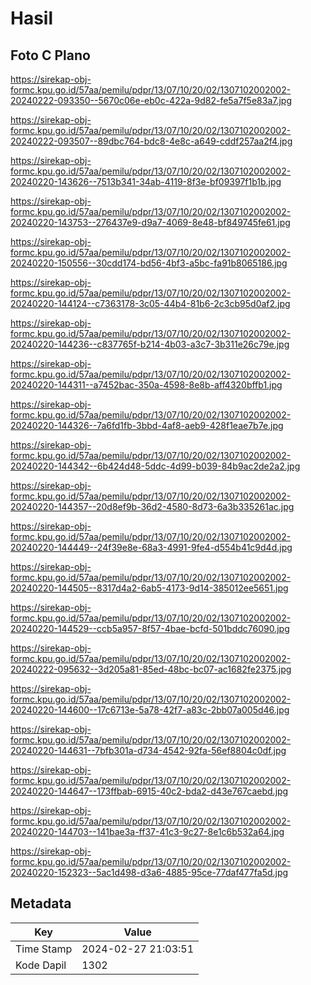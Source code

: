 # Hasil

## Foto C Plano

https://sirekap-obj-formc.kpu.go.id/57aa/pemilu/pdpr/13/07/10/20/02/1307102002002-20240222-093350--5670c06e-eb0c-422a-9d82-fe5a7f5e83a7.jpg

https://sirekap-obj-formc.kpu.go.id/57aa/pemilu/pdpr/13/07/10/20/02/1307102002002-20240222-093507--89dbc764-bdc8-4e8c-a649-cddf257aa2f4.jpg

https://sirekap-obj-formc.kpu.go.id/57aa/pemilu/pdpr/13/07/10/20/02/1307102002002-20240220-143626--7513b341-34ab-4119-8f3e-bf09397f1b1b.jpg

https://sirekap-obj-formc.kpu.go.id/57aa/pemilu/pdpr/13/07/10/20/02/1307102002002-20240220-143753--276437e9-d9a7-4069-8e48-bf849745fe61.jpg

https://sirekap-obj-formc.kpu.go.id/57aa/pemilu/pdpr/13/07/10/20/02/1307102002002-20240220-150556--30cdd174-bd56-4bf3-a5bc-fa91b8065186.jpg

https://sirekap-obj-formc.kpu.go.id/57aa/pemilu/pdpr/13/07/10/20/02/1307102002002-20240220-144124--c7363178-3c05-44b4-81b6-2c3cb95d0af2.jpg

https://sirekap-obj-formc.kpu.go.id/57aa/pemilu/pdpr/13/07/10/20/02/1307102002002-20240220-144236--c837765f-b214-4b03-a3c7-3b311e26c79e.jpg

https://sirekap-obj-formc.kpu.go.id/57aa/pemilu/pdpr/13/07/10/20/02/1307102002002-20240220-144311--a7452bac-350a-4598-8e8b-aff4320bffb1.jpg

https://sirekap-obj-formc.kpu.go.id/57aa/pemilu/pdpr/13/07/10/20/02/1307102002002-20240220-144326--7a6fd1fb-3bbd-4af8-aeb9-428f1eae7b7e.jpg

https://sirekap-obj-formc.kpu.go.id/57aa/pemilu/pdpr/13/07/10/20/02/1307102002002-20240220-144342--6b424d48-5ddc-4d99-b039-84b9ac2de2a2.jpg

https://sirekap-obj-formc.kpu.go.id/57aa/pemilu/pdpr/13/07/10/20/02/1307102002002-20240220-144357--20d8ef9b-36d2-4580-8d73-6a3b335261ac.jpg

https://sirekap-obj-formc.kpu.go.id/57aa/pemilu/pdpr/13/07/10/20/02/1307102002002-20240220-144449--24f39e8e-68a3-4991-9fe4-d554b41c9d4d.jpg

https://sirekap-obj-formc.kpu.go.id/57aa/pemilu/pdpr/13/07/10/20/02/1307102002002-20240220-144505--8317d4a2-6ab5-4173-9d14-385012ee5651.jpg

https://sirekap-obj-formc.kpu.go.id/57aa/pemilu/pdpr/13/07/10/20/02/1307102002002-20240220-144529--ccb5a957-8f57-4bae-bcfd-501bddc76090.jpg

https://sirekap-obj-formc.kpu.go.id/57aa/pemilu/pdpr/13/07/10/20/02/1307102002002-20240222-095632--3d205a81-85ed-48bc-bc07-ac1682fe2375.jpg

https://sirekap-obj-formc.kpu.go.id/57aa/pemilu/pdpr/13/07/10/20/02/1307102002002-20240220-144600--17c6713e-5a78-42f7-a83c-2bb07a005d46.jpg

https://sirekap-obj-formc.kpu.go.id/57aa/pemilu/pdpr/13/07/10/20/02/1307102002002-20240220-144631--7bfb301a-d734-4542-92fa-56ef8804c0df.jpg

https://sirekap-obj-formc.kpu.go.id/57aa/pemilu/pdpr/13/07/10/20/02/1307102002002-20240220-144647--173ffbab-6915-40c2-bda2-d43e767caebd.jpg

https://sirekap-obj-formc.kpu.go.id/57aa/pemilu/pdpr/13/07/10/20/02/1307102002002-20240220-144703--141bae3a-ff37-41c3-9c27-8e1c6b532a64.jpg

https://sirekap-obj-formc.kpu.go.id/57aa/pemilu/pdpr/13/07/10/20/02/1307102002002-20240220-152323--5ac1d498-d3a6-4885-95ce-77daf477fa5d.jpg


## Metadata

| Key        | Value               |
| ---------- | ------------------- |
| Time Stamp | 2024-02-27 21:03:51 |
| Kode Dapil | 1302                |



